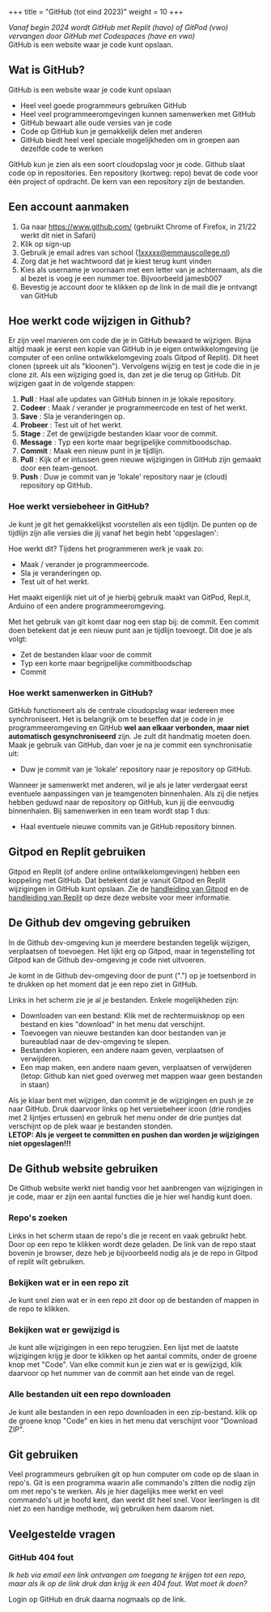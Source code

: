 +++
title = "GitHub (tot eind 2023)"
weight = 10
+++

*Vanaf begin 2024 wordt GitHub met Replit (havo) of GitPod (vwo) vervangen door GitHub met Codespaces (have en vwo)*<br>
GitHub is een website waar je code kunt opslaan.
<!--more-->

## Wat is GitHub?
GitHub is een website waar je code kunt opslaan 
- Heel veel goede programmeurs gebruiken GitHub
- Heel veel programmeeromgevingen kunnen samenwerken met GitHub
- GitHub bewaart alle oude versies van je code
- Code op GitHub kun je gemakkelijk delen met anderen
- GitHub biedt heel veel speciale mogelijkheden om in groepen aan dezelfde code te werken

GitHub kun je zien als een soort cloudopslag voor je code. Github slaat code op in repositories. Een repository (kortweg: repo) bevat de code voor één project of opdracht. De kern van een repository zijn de bestanden.

## Een account aanmaken
1. Ga naar https://www.github.com/ (gebruikt Chrome of Firefox, in 21/22 werkt dit niet in Safari)
2. Klik op sign-up
3. Gebruik je email adres van school (1xxxxx@emmauscollege.nl)
4. Zorg dat je het wachtwoord dat je kiest terug kunt vinden
5. Kies als username je voornaam met een letter van je achternaam, als die al bezet is voeg je een nummer toe. Bijvoorbeeld jamesb007
6. Bevestig je account door te klikken op de link in de mail die je ontvangt van GitHub

## Hoe werkt code wijzigen in Github?
Er zijn veel manieren om code die je in GitHub bewaard te wijzigen. Bijna altijd maak je eerst een kopie van GitHub in je eigen ontwikkelomgeving (je computer of een online ontwikkelomgeving zoals Gitpod of Replit). Dit heet clonen (spreek uit als "kloonen"). Vervolgens wijzig en test je code die in je clone zit. Als een wijziging goed is, dan zet je die terug op GitHub. Dit wijzigen gaat in de volgende stappen:
1. **Pull** : Haal alle updates van GitHub binnen in je lokale repository.
2. **Codeer** : Maak / verander je programmeercode en test of het werkt.
3. **Save** : Sla je veranderingen op.
4. **Probeer** : Test uit of het werkt.
5. **Stage** : Zet de gewijzigde bestanden klaar voor de commit.
6. **Message** : Typ een korte maar begrijpelijke commitboodschap.
7. **Commit** : Maak een nieuw punt in je tijdlijn.
8. **Pull** : Kijk of er intussen geen nieuwe wijzigingen in GitHub zijn gemaakt door een team-genoot. 
8. **Push** : Duw je commit van je 'lokale' repository naar je (cloud) repository op GitHub.

### Hoe werkt versiebeheer in GitHub?
Je kunt je git het gemakkelijkst voorstellen als een tijdlijn. De punten op de tijdlijn zijn alle versies die jij vanaf het begin hebt 'opgeslagen':

Hoe werkt dit? Tijdens het programmeren werk je vaak zo:

- Maak / verander je programmeercode.
- Sla je veranderingen op.
- Test uit of het werkt.

Het maakt eigenlijk niet uit of je hierbij gebruik maakt van GitPod, Repl.it, Arduino of een andere programmeeromgeving.

Met het gebruik van git komt daar nog een stap bij: de commit. Een commit doen betekent dat je een nieuw punt aan je tijdlijn toevoegt. Dit doe je als volgt:

- Zet de bestanden klaar voor de commit
- Typ een korte maar begrijpelijke commitboodschap
- Commit

### Hoe werkt samenwerken in GitHub?
GitHub functioneert als de centrale cloudopslag waar iedereen mee synchroniseert.
Het is belangrijk om te beseffen dat je code in je programmeeromgeving en GitHub **wel aan elkaar verbonden, maar niet automatisch gesynchroniseerd** zijn. Je zult dit handmatig moeten doen. Maak je gebruik van GitHub, dan voer je na je commit een synchronisatie uit:

- Duw je commit van je 'lokale' repository naar je repository op GitHub.

Wanneer je samenwerkt met anderen, wil je als je later verdergaat eerst eventuele aanpassingen van je teamgenoten binnenhalen. Als zij die netjes hebben geduwd naar de repository op GitHub, kun jij die eenvoudig binnenhalen. Bij samenwerken in een team wordt stap 1 dus:

- Haal eventuele nieuwe commits van je GitHub repository binnen.


## Gitpod en Replit gebruiken
Gitpod en Replit (of andere online ontwikkelomgevingen) hebben een koppeling met GitHub. Dat betekent dat je vanuit Gitpod en Replit wijzigingen in GitHub kunt opslaan. Zie de [handleiding van Gitpod](../gitpod/) en de [handleiding van Replit](../replit/) op deze deze website voor meer informatie.

## De Github dev omgeving gebruiken
In de Github dev-omgeving kun je meerdere bestanden tegelijk wijzigen, verplaatsen of toevoegen. Het lijkt erg op Gitpod, maar in tegenstelling tot Gitpod kan de Github dev-omgeving je code niet uitvoeren. 

Je komt in de Github dev-omgeving door de punt (".") op je toetsenbord in te drukken op het moment dat je een repo ziet in GitHub. 

Links in het scherm zie je al je bestanden. Enkele mogelijkheden zijn:
- Downloaden van een bestand: Klik met de rechtermuisknop op een bestand en kies "download" in het menu dat verschijnt.
- Toevoegen van nieuwe bestanden kan door bestanden van je bureaublad naar de dev-omgeving te slepen.
- Bestanden kopieren, een andere naam geven, verplaatsen of verwijderen.
- Een map maken, een andere naam geven, verplaatsen of verwijderen (letop: Github kan niet goed overweg met mappen waar geen bestanden in staan)

Als je klaar bent met wijzigen, dan commit je de wijzigingen en push je ze naar GitHub. Druk daarvoor links op het versiebeheer icoon (drie rondjes met 2 lijntjes ertussen) en gebruik het menu onder de drie puntjes dat verschijnt op de plek waar je bestanden stonden. <br>
**LETOP: Als je vergeet te committen en pushen dan worden je wijzigingen niet opgeslagen!!!**

## De Github website gebruiken
De Github website werkt niet handig voor het aanbrengen van wijzigingen in je code, maar er zijn een aantal functies die je hier wel handig kunt doen.

### Repo's zoeken
Links in het scherm staan de repo's die je recent en vaak gebruikt hebt. Door op een repo te klikken wordt deze geladen. De link van de repo staat bovenin je browser, deze heb je bijvoorbeeld nodig als je de repo in Gitpod of replit wilt gebruiken.

### Bekijken wat er in een repo zit
Je kunt snel zien wat er in een repo zit door op de bestanden of mappen in de repo te klikken.

### Bekijken wat er gewijzigd is
Je kunt alle wijzigingen in een repo terugzien. Een lijst met de laatste wijzigingen krijg je door te klikken op het aantal commits, onder de groene knop met "Code". Van elke commit kun je zien wat er is gewijzigd, klik daarvoor op het nummer van de commit aan het einde van de regel.

### Alle bestanden uit een repo downloaden
Je kunt alle bestanden in een repo downloaden in een zip-bestand. klik op de groene knop "Code" en kies in het menu dat verschijnt voor "Download ZIP".


## Git gebruiken 
Veel programmeurs gebruiken git op hun computer om code op de slaan in repo's. Git is een programma waarin alle commando's zitten die nodig zijn om met repo's te werken. Als je hier dagelijks mee werkt en veel commando's uit je hoofd kent, dan werkt dit heel snel. Voor leerlingen is dit niet zo een handige methode, wij gebruiken hem daarom niet.

## Veelgestelde vragen
### GitHub 404 fout
*Ik heb via email een link ontvangen om toegang te krijgen tot een repo, maar als ik op de link druk dan krijg ik een 404 fout. Wat moet ik doen?*

Login op GitHub en druk daarna nogmaals op de link.
